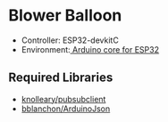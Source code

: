# Blower Balloon

- Controller: ESP32-devkitC
- Environment:[ Arduino core for ESP32](https://github.com/espressif/arduino-esp32)

## Required Libraries
- [knolleary/pubsubclient](https://www.arduinolibraries.info/libraries/pub-sub-client)
- [bblanchon/ArduinoJson](https://www.arduinolibraries.info/libraries/arduino-json)
